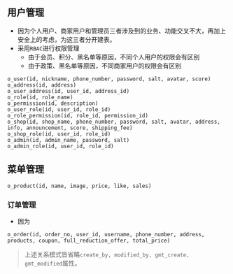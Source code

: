 ## 用户管理
- 因为个人用户、商家用户和管理员三者涉及到的业务、功能交叉不大，再加上安全上的考虑，为这三者分开建表。
- 采用`RBAC`进行权限管理
	- 由于会员、积分、黑名单等原因，不同个人用户的权限会有区别
	- 由于政策、黑名单等原因，不同商家用户的权限会有区别
```
o_user(id, nickname, phone_number, password, salt, avatar, score)
o_address(id, address)
o_user_address(id, user_id, address_id)
o_role(id, role_name)
o_permission(id, description)
o_user_role(id, user_id, role_id)
o_role_permission(id, role_id, permission_id)
o_shop(id, shop_name, phone_number, password, salt, avatar, address, info, announcement, score, shipping_fee)
o_shop_role(id, user_id, role_id)
o_admin(id, admin_name, password, salt)
o_admin_role(id, user_id, role_id)
```

## 菜单管理
```
o_product(id, name, image, price, like, sales)
```
### 订单管理
- 因为
```
o_order(id, order_no, user_id, username, phone_number, address, products, coupon, full_reduction_offer, total_price)
```

> 上述关系模式皆省略`create_by, modified_by, gmt_create, gmt_modified`属性。
<!--stackedit_data:
eyJoaXN0b3J5IjpbOTk1MTIyNzQ0LDE5NDQ1MDg3NDYsLTg0MD
g0NTIwOCwtOTUzNzg5ODQxLC0xNDc5Mjk2NTI5LC0xMTEyMTA4
OTA4LDE0MjA5NzYwODksLTcyMjgwNDI0NSwtMjEyMzg3NjAzMS
wtMTcxODIxNDE1LC0xNjk4MDg0OTE0LC0xODUzNjgxMDQwLDE2
NDE5Njc1ODIsMjExNjE1MzA4NiwtMTkyMTQyMTY5Nl19
-->